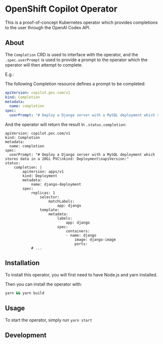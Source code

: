 # OpenShift Copilot Operator

This is a proof-of-concept Kubernetes operator which
provides completions to the user through the OpenAI Codex API. 

## About

The `Completion` CRD is used to interface with the operator, and
the `.spec.userPrompt` is used to provide a prompt to the operator which
the operator will then attempt to complete.

E.g.:

The following Completion resource defines a prompt to be completed:

```yaml
apiVersion: copilot.poc.com/v1
kind: Completion
metadata:
  name: completion
spec:
  userPrompt: "# Deploy a Django server with a MySQL deployment which stores data in a 20Gi PVC\nkind: Deployment\napiVersion:"

```

And the operator will return the result in `.status.completion`:

```
apiVersion: copilot.poc.com/v1
kind: Completion
metadata:
  name: completion
spec:
  userPrompt: "# Deploy a Django server with a MySQL deployment which stores data in a 20Gi PVC\nkind: Deployment\napiVersion:"
status:
	completion: |
		apiVersion: apps/v1
		kind: Deployment
		metadata:
			name: django-deployment
		spec:
			replicas: 1
				selector:
					matchLabels:
						app: django
				template:
					metadata:
						labels:
							app: django
						spec:
							containers:
							- name: django
								image: django-image
								ports:
			# ...
```

## Installation

To install this operator, you will first need to have Node.js and yarn installed.

Then you can install the operator with:

```sh
yarn && yarn build 
```

## Usage

To start the operator, simply run `yarn start`

## Development
